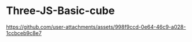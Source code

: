﻿# Three-JS-Basic-cube


https://github.com/user-attachments/assets/998f9ccd-0e64-46c9-a028-1ccbceb9c8e7

